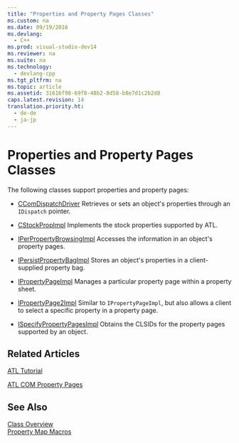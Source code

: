 ```yaml
---
title: "Properties and Property Pages Classes"
ms.custom: na
ms.date: 09/19/2016
ms.devlang: 
  - C++
ms.prod: visual-studio-dev14
ms.reviewer: na
ms.suite: na
ms.technology: 
  - devlang-cpp
ms.tgt_pltfrm: na
ms.topic: article
ms.assetid: 31616f98-69f8-48b2-8d58-b8e7d1c2b2d8
caps.latest.revision: 14
translation.priority.ht: 
  - de-de
  - ja-jp
---
```

# Properties and Property Pages Classes
The following classes support properties and property pages:  
  
-   [CComDispatchDriver](../vs140/CComDispatchDriver.md) Retrieves or sets an object's properties through an `IDispatch` pointer.  
  
-   [CStockPropImpl](../vs140/CStockPropImpl-Class.md) Implements the stock properties supported by ATL.  
  
-   [IPerPropertyBrowsingImpl](../vs140/IPerPropertyBrowsingImpl-Class.md) Accesses the information in an object's property pages.  
  
-   [IPersistPropertyBagImpl](../vs140/IPersistPropertyBagImpl-Class.md) Stores an object's properties in a client-supplied property bag.  
  
-   [IPropertyPageImpl](../vs140/IPropertyPageImpl-Class.md) Manages a particular property page within a property sheet.  
  
-   [IPropertyPage2Impl](../vs140/IPropertyPage2Impl-Class.md) Similar to `IPropertyPageImpl`, but also allows a client to select a specific property in a property page.  
  
-   [ISpecifyPropertyPagesImpl](../vs140/ISpecifyPropertyPagesImpl-Class.md) Obtains the CLSIDs for the property pages supported by an object.  
  
## Related Articles  
 [ATL Tutorial](../vs140/Active-Template-Library--ATL--Tutorial.md)  
  
 [ATL COM Property Pages](../vs140/ATL-COM-Property-Pages.md)  
  
## See Also  
 [Class Overview](../vs140/ATL-Class-Overview.md)   
 [Property Map Macros](../vs140/Property-Map-Macros.md)